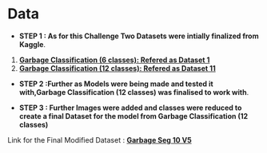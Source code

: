 # Data
- **STEP 1 : As for this Challenge Two Datasets were intially finalized from Kaggle**.
1. [**Garbage Classification (6 classes): Refered as Dataset 1**](https://www.kaggle.com/datasets/asdasdasasdas/garbage-classification)
2. [**Garbage Classification (12 classes): Refered as Dataset 11**](https://www.kaggle.com/datasets/mostafaabla/garbage-classification)

- **STEP 2  :Further as Models were being made and tested it with,Garbage Classification (12 classes) was finalised to work with**.

- **STEP 3 : Further Images were added and classes were reduced to create a final Dataset for the model from Garbage Classification (12 classes)**

Link for the Final Modified Dataset : [**Garbage Seg 10 V5**](https://www.kaggle.com/datasets/alexfordna/garbage-seg-10-v5)

